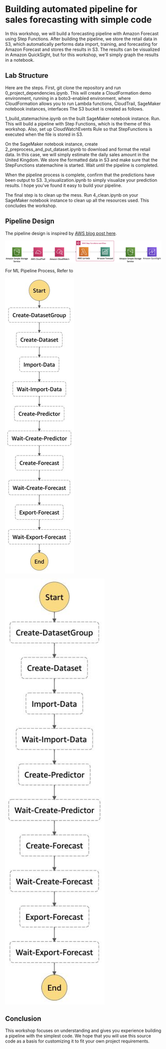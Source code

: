 # Building automated pipeline for sales forecasting with simple code

In this workshop, we will build a forecasting pipeline with Amazon Forecast using Step Functions.
After building the pipeline, we store the retail data in S3, which automatically performs data import, training, and forecasting for Amazon Forecast and stores the results in S3. The results can be visualized in Amazon QuickSight, but for this workshop, we'll simply graph the results in a notebook.


## Lab Structure

Here are the steps.
First, git clone the repository and run 0_project_dependencies.ipynb. This will create a CloudFormation demo environment, running in a boto3-enabled environment, where CloudFormation allows you to run Lambda functions, CloudTrail, SageMaker notebook instances, interfaces The S3 bucket is created as follows.

1_build_statemachine.ipynb on the built SageMaker notebook instance. Run. This will build a pipeline with Step Functions, which is the theme of this workshop. Also, set up CloudWatchEvents Rule so that StepFunctions is executed when the file is stored in S3.

On the SageMaker notebook instance, create 2_preprocess_and_put_dataset.ipynb to download and format the retail data. In this case, we will simply estimate the daily sales amount in the United Kingdom. We store the formatted data in S3 and make sure that the StepFunctions statemachine is started. Wait until the pipeline is completed.

When the pipeline process is complete, confirm that the predictions have been output to S3. 3_visualization.ipynb to simply visualize your prediction results. I hope you've found it easy to build your pipeline. 


The final step is to clean up the mess.
Run 4_clean.ipynb on your SageMaker notebook instance to clean up all the resources used. This concludes the workshop.


## Pipeline Design

The pipeline design is inspired by [AWS blog post here](https://aws.amazon.com/blogs/machine-learning/building-ai-powered-forecasting-automation-with-amazon-forecast-by-applying-mlops/).

![Pipline Design](./img/architecture.png)

For ML Pipeline Process, Refer to

![ML Pipeline Process](./img/SFn_pipeline.png)

<img src="./img/SFn_pipeline.png" width="320">

## Conclusion

This workshop focuses on understanding and gives you experience building a pipeline with the simplest code. We hope that you will use this source code as a basis for customizing it to fit your own project requirements.
